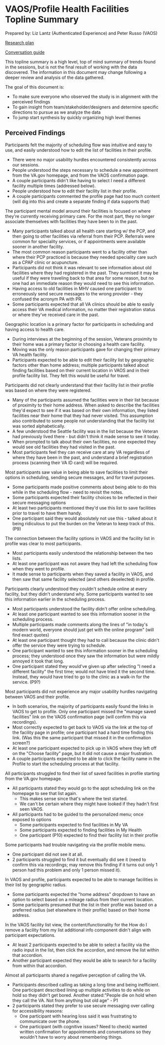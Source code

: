 # VAOS/Profile Health Facilities Topline Summary

Prepared by: Liz Lantz (Authenticated Experience) and Peter Russo (VAOS)

[Research plan]() 

[Conversation guide]() 

This topline summary is a high level, top of mind summary of trends found in the sessions, but is not the final result of working with the data discovered. The information in this document may change following a deeper review and analysis of the data gathered.

The goal of this document is:

* To make sure everyone who observed the study is in alignment with the perceived findings
* To gain insight from team/stakeholder/designers and determine specific directions to pursue as we analyze the data
* To jump start synthesis by quickly organizing high level themes

## Perceived Findings

Participants felt the majority of scheduling flow was intuitive and easy to use, and easily understood how to edit the list of facilities in their profile.

* There were no major usability hurdles encountered consistently across our sessions.
* People understood the steps necessary to schedule a new appointment from the VA.gov homepage, and from the VAOS confirmation page.
* A couple participants didn't like having to select I need a different facility multiple times (addressed below).
* People understood how to edit their facility list in their profile.
* A couple participants commented the profile page had too much content (will dig into this and create a separate finding if data supports that)

The participant mental model around their facilities is focused on where they're currently receiving primary care. For the most part, they no longer associate themselves with facilities they have been to in the past.

* Many participants talked about all health care starting w/ the PCP, and then going to other facilities via referral from their PCP. Referrals were common for speciality services, or if appointments were available sooner in another facility.
* The most common reason participants went to a facility other than where their PCP practiced is because they needed speciality care such as a CPAP clinic or acupuncture.
* Participants did not think it was relevant to see information about old facilities where they had registered in the past. They surmised it may be useful if they were traveling back to that area for some reason, but no one had an immediate reason they would need to see this information.
* Having access to old facilities in MHV caused one participant to erroneously send secure messages to the wrong provider - they confused the acronym PA with PR.
* Some participants expected that all VA clinics should be able to easily access their VA medical information, no matter their registration status or where they've received care in the past.

Geographic location is a primary factor for participants in scheduling and having access to health care.

* During interviews at the beginning of the session, Veterans proximity to their home was a primary factor in choosing a health care facility.
* Moving was the only reason participants gave for changing their primary VA health facility.
* Participants expected to be able to edit their facility list by geographic factors other than home address; multiple participants talked about finding facilities based on their current location in VAOS and in their profile facility list. They felt this would be useful for travel.

Participants did not clearly understand that their facility list in their profile was based on where they were registered.

* Many of the participants assumed the facilities were in their list because of proximity to their home address. When asked to describe the facilities they'd expect to see if it was based on their own information, they listed facilities near their home that they had never visited. This assumption also contributed to some people not understanding that the facility list was sorted alphabetically.
* A few understood the Seattle facility was in the list because the Veteran had previously lived there - but didn't think it made sense to see it today.
* When prompted to talk about their own facilities, no one expected they would see old facilities they had visited in the past.
* Most participants feel they can receive care at any VA regardless of where they have been in the past, and understand a brief registration process (scanning their VA ID card) will be required.

Most participants saw value in being able to save facilities to limit their options in scheduling, sending secure messages, and for travel purposes.

* Some participants made positive comments about being able to do this while in the scheduling flow - need to revisit the notes.
* Some participants expected their facility choices to be reflected in their secure messaging options
* At least two participants mentioned they'd use this list to save facilities prior to travel to have them handy.
* One participant said they would absolutely not use this - talked about it being ridiculous to put the burden on the Veteran to keep track of this. (P9)

The connection between the facility options in VAOS and the facility list in profile was clear to most participants.

* Most participants easily understood the relationship between the two lists.
* At least one participant was not aware they had left the scheduling flow when they went to profile.
* It made sense to participants when they saved a facility in VAOS, and then saw that same facility selected (and others deselected) in profile.

Participants clearly understood they couldn't schedule online at every facility, but they didn't understand why. Some participants wanted to see this information earlier in the scheduling process.

* Most participants understood the facility didn't offer online scheduling.
* At least one participant wanted to see this information sooner in the scheduling process.
* Multiple participants made comments along the lines of "in today's modern world, everyone should just get with the online program" (will find exact quotes)
* At least one participant thought they had to call because the clinic didn't offer the service they were trying to schedule.
* One participant wanted to see this information sooner in the scheduling process; they understood once they saw the information but were mildly annoyed it took that long.
* One participant stated they would've given up after selecting "I need a different facility" the first time; would not have tried it the second time. Instead, they would have tried to go to the clinic as a walk-in for the service. (P9?)

Most participants did not experience any major usability hurdles navigating between VAOS and their profile.

* In both scenarios, the majority of participants easily found the links in VAOS to get to profile. Only one participant missed the "manage saved facilities" link on the VAOS confirmation page (will confirm this via recordings).
* Most correctly expected to get back to VAOS via the link at the top of the facility page in profile; one participant had a hard time finding this link. (Was this the same participant that missed it in the confirmation screen?)
* At least one participant expected to pick up in VAOS where they left off on the "Choose facility" page, but it did not cause a major frustration.
* A couple participants expected to be able to click the facility name in the Profile to start the scheduling process at that facility.

All participants struggled to find their list of saved facilities in profile starting from the VA.gov homepage.

* All participants stated they would go to the appt scheduling link on the homepage to see that list again. 
  * This makes sense since that's where the test started.
  * We can't be certain where they might have looked if they hadn't first seen VAOS.
* All participants had to be guided to the personalized menu; once exposed to options
  * Some participants expected to find facilities in My VA
  * Some participants expected to finding facilities in My Health
  * One participant (P10) expected to find their facility list in their profile

Some participants had trouble navigating via the profile mobile menu.

* One participant did not see it at all.
* 2 participants struggled to find it but eventually did see it (need to confirm this via recordings; may remove this finding if it turns out only 1 person had this problem and only 1 person missed it).

In VAOS and profile, participants expected to be able to manage facilities in their list by geographic radius.

* Some participants expected the "home address" dropdown to have an option to select based on a mileage radius from their current location.
* Some participants presumed that the list in their profile was based on a preferred radius (set elsewhere in their profile) based on their home address.

In the VAOS facility list view, the content/functionality for the How do I remove a facility from my list additional info component didn't align with participant expectations.

* At least 2 participants expected to be able to select a facility via the radio input in the list, then click the accordion, and remove the list within that accordion.
* Another participant expected they would be able to search for a facility from within that accordion.

Almost all participants shared a negative perception of calling the VA.

* Participants described calling as taking a long time and being inefficient. One participant described lining up multiple activities to do while on hold so they didn't get bored. Another stated:"People die on hold when they call the VA. Not from anything but old age" - P1
* 2 participants stated they prefer to use secure messaging over calling for accessibility reasons:
  * One participant with hearing loss said it was frustrating to communicate over the phone.
  * One participant (with cognitive issues? Need to check) wanted written confirmation for appointments and conversations so they wouldn't have to worry about remembering things.
